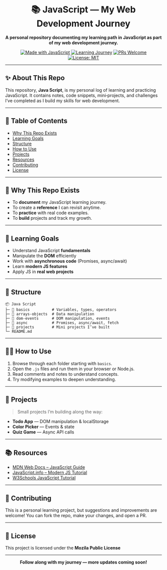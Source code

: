 <div align="center">

# 📚 JavaScript — My Web Development Journey

**A personal repository documenting my learning path in JavaScript as part of my web development journey.**

[![Made with JavaScript](https://img.shields.io/badge/Made%20with-JavaScript-F7DF1E.svg?logo=javascript\&logoColor=000)](https://developer.mozilla.org/en-US/docs/Web/JavaScript)
[![Learning Journey](https://img.shields.io/badge/Status-Learning-blue)](#)
[![PRs Welcome](https://img.shields.io/badge/PRs-welcome-brightgreen.svg)](#contributing)
[![License: MIT](https://img.shields.io/badge/License-MIT-black.svg)](#license)

</div>

---

## ✨ About This Repo

This repository, **Java Script**, is my personal log of learning and practicing JavaScript. It contains notes, code snippets, mini‑projects, and challenges I’ve completed as I build my skills for web development.

---

## 📌 Table of Contents

* [Why This Repo Exists](#-why-this-repo-exists)
* [Learning Goals](#-learning-goals)
* [Structure](#-structure)
* [How to Use](#-how-to-use)
* [Projects](#-projects)
* [Resources](#-resources)
* [Contributing](#-contributing)
* [License](#-license)

---

## 🚀 Why This Repo Exists

* To **document** my JavaScript learning journey.
* To create a **reference** I can revisit anytime.
* To **practice** with real code examples.
* To **build** projects and track my growth.

---

## 🎯 Learning Goals

* Understand JavaScript **fundamentals**
* Manipulate the **DOM** efficiently
* Work with **asynchronous code** (Promises, async/await)
* Learn **modern JS features**
* Apply JS in **real web projects**

---

## 📂 Structure

```
📦 Java Script
├─ 📁 basics          # Variables, types, operators
├─ 📁 arrays-objects  # Data manipulation
├─ 📁 dom-events      # DOM manipulation, events
├─ 📁 async           # Promises, async/await, fetch
├─ 📁 projects        # Mini projects I’ve built
└─ README.md
```

---

## 🧑‍💻 How to Use

1. Browse through each folder starting with `basics`.
2. Open the `.js` files and run them in your browser or Node.js.
3. Read comments and notes to understand concepts.
4. Try modifying examples to deepen understanding.

---

## 🧪 Projects

> Small projects I’m building along the way:

* **Todo App** — DOM manipulation & localStorage
* **Color Picker** — Events & state
* **Quiz Game** — Async API calls

---

## 📚 Resources

* [MDN Web Docs – JavaScript Guide](https://developer.mozilla.org/en-US/docs/Web/JavaScript)
* [JavaScript.info – Modern JS Tutorial](https://javascript.info)
* [W3Schools JavaScript Tutorial](https://www.w3schools.com/js/)

---

## 🤝 Contributing

This is a personal learning project, but suggestions and improvements are welcome! You can fork the repo, make your changes, and open a PR.

---

## 🧾 License

This project is licensed under the **Mozila Public License**

---

<div align="center">

**Follow along with my journey — more updates coming soon!**

</div>
